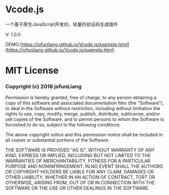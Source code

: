 # Vcode.js
一个基于原生JavaScript开发的、轻量的验证码生成插件

V: 1.0.0

DEMO:[https://jofunliang.github.io/Vcode.js/example.html](https://jofunliang.github.io/Vcode.js/example.html)

# MIT License
### Copyright (c) 2018 jofunLiang
Permission is hereby granted, free of charge, to any person obtaining a copy of this software and associated documentation files (the "Software"), to deal in the Software without restriction, including without limitation the rights to use, copy, modify, merge, publish, distribute, sublicense, and/or sell copies of the Software, and to permit persons to whom the Software is furnished to do so, subject to the following conditions:

The above copyright notice and this permission notice shall be included in all copies or substantial portions of the Software.

THE SOFTWARE IS PROVIDED "AS IS", WITHOUT WARRANTY OF ANY KIND, EXPRESS OR IMPLIED, INCLUDING BUT NOT LIMITED TO THE WARRANTIES OF MERCHANTABILITY, FITNESS FOR A PARTICULAR PURPOSE AND NONINFRINGEMENT. IN NO EVENT SHALL THE AUTHORS OR COPYRIGHT HOLDERS BE LIABLE FOR ANY CLAIM, DAMAGES OR OTHER LIABILITY, WHETHER IN AN ACTION OF CONTRACT, TORT OR OTHERWISE, ARISING FROM, OUT OF OR IN CONNECTION WITH THE SOFTWARE OR THE USE OR OTHER DEALINGS IN THE SOFTWARE.
